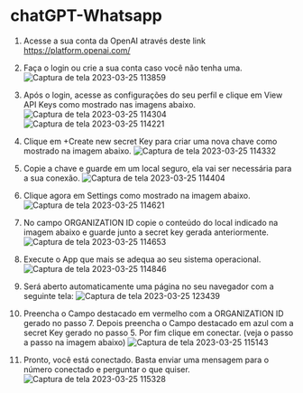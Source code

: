# chatGPT-Whatsapp

1. Acesse a sua conta da OpenAI através deste link https://platform.openai.com/

2. Faça o login ou crie a sua conta caso você não tenha uma.
![Captura de tela 2023-03-25 113859](https://user-images.githubusercontent.com/94387652/227724002-3ff7de44-9269-4424-a765-72a6110ceaa3.png)

3. Após o login, acesse as configurações do seu perfil e clique em View API Keys como mostrado nas imagens abaixo.
![Captura de tela 2023-03-25 114304](https://user-images.githubusercontent.com/94387652/227726183-568d733d-14ee-4d9a-8843-c317fec8c8ab.png)
![Captura de tela 2023-03-25 114221](https://user-images.githubusercontent.com/94387652/227726185-aa07782b-a796-4e25-9e0c-0b06ed752d16.png)

4. Clique em +Create new secret Key para criar uma nova chave como mostrado na imagem abaixo.
![Captura de tela 2023-03-25 114332](https://user-images.githubusercontent.com/94387652/227726904-d3ca1102-abc0-4a8b-9293-303c446f1397.png)

5. Copie a chave e guarde em um local seguro, ela vai ser necessária para a sua conexão.
![Captura de tela 2023-03-25 114404](https://user-images.githubusercontent.com/94387652/227726919-2fc35bb8-d14d-4a3d-8a1f-59a4db58465f.png)

6. Clique agora em Settings como mostrado na imagem abaixo.
![Captura de tela 2023-03-25 114621](https://user-images.githubusercontent.com/94387652/227726932-9b807215-e6a5-48d0-865a-d141a308b457.png)

7. No campo ORGANIZATION ID copie o conteúdo do local indicado na imagem abaixo e guarde junto a secret key gerada anteriormente.
![Captura de tela 2023-03-25 114653](https://user-images.githubusercontent.com/94387652/227726948-9bd0ea61-4b10-482a-a25f-dce2415951c3.png)

8. Execute o App que mais se adequa ao seu sistema operacional.
![Captura de tela 2023-03-25 114846](https://user-images.githubusercontent.com/94387652/227726966-ad610031-8053-484f-9fda-32a78af77062.png)

9. Será aberto automaticamente uma página no seu navegador com a seguinte tela:
![Captura de tela 2023-03-25 123439](https://user-images.githubusercontent.com/94387652/227727062-f97ab022-d98d-41ae-a1f3-06a46f2779c2.png)

10. Preencha o Campo destacado em vermelho com a ORGANIZATION ID gerado no passo 7. Depois preencha o Campo destacado em azul com a secret Key gerado no passo 5. Por fim clique em conectar. (veja o passo a passo na imagem abaixo)
![Captura de tela 2023-03-25 115143](https://user-images.githubusercontent.com/94387652/227727073-d1849ce0-56b7-498a-a9a8-09f34da3b32b.png)

11. Pronto, você está conectado. Basta enviar uma mensagem para o número conectado e perguntar o que quiser.
![Captura de tela 2023-03-25 115328](https://user-images.githubusercontent.com/94387652/227727088-1d0b079c-cdc8-49d3-9097-379dc35ca151.png)

